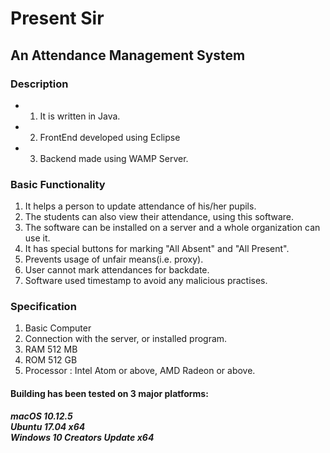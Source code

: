 # Present Sir

## An Attendance Management System

### Description

* 1. It is written in Java.
* 2. FrontEnd developed using Eclipse
* 3. Backend made using WAMP Server.

### Basic Functionality

 1. It helps a person to update attendance of his/her pupils.
 2. The students can also view their attendance, using this software.
 3. The software can be installed on a server and a whole organization can use it.
 4. It has special buttons for marking "All Absent" and "All Present".
 5. Prevents usage of unfair means(i.e. proxy).
 6. User cannot mark attendances for backdate.
 7. Software used timestamp to avoid any malicious practises.
 
 ### Specification
 
 1. Basic Computer 
 2. Connection with the server, or installed program.
 3. RAM 512 MB
 4. ROM 512 GB
 5. Processor : Intel Atom or above, AMD Radeon or above.
 
 #### Building has been tested on 3 major platforms:

***macOS 10.12.5***  
***Ubuntu 17.04 x64***  
***Windows 10 Creators Update x64***
 
